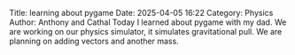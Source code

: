 Title: learning about pygame 
Date: 2025-04-05 16:22
Category: Physics
Author: Anthony and Cathal
Today I learned about pygame with my dad. We are working on our physics simulator, it simulates gravitational pull. We are planning on adding vectors and another mass.

 